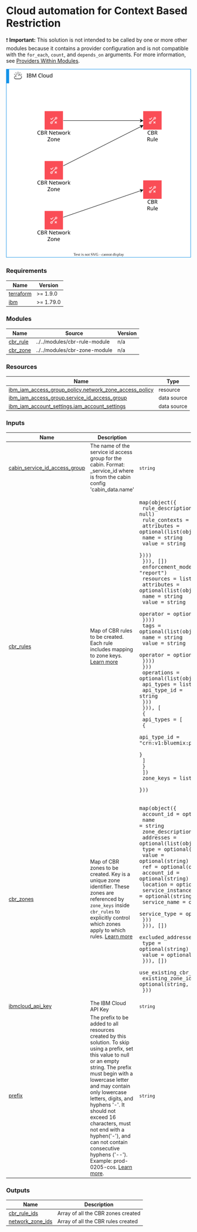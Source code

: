 # Cloud automation for Context Based Restriction

:exclamation: **Important:** This solution is not intended to be called by one or more other modules because it contains a provider configuration and is not compatible with the `for_each`, `count`, and `depends_on` arguments. For more information, see [Providers Within Modules](https://developer.hashicorp.com/terraform/language/modules/develop/providers).

![context-based-restriction-deployable-architecture](../../reference-architecture/cbr.svg)

<!-- Below content is automatically populated via pre-commit hook -->
<!-- BEGINNING OF PRE-COMMIT-TERRAFORM DOCS HOOK -->
### Requirements

| Name | Version |
|------|---------|
| <a name="requirement_terraform"></a> [terraform](#requirement\_terraform) | >= 1.9.0 |
| <a name="requirement_ibm"></a> [ibm](#requirement\_ibm) | >= 1.79.0 |

### Modules

| Name | Source | Version |
|------|--------|---------|
| <a name="module_cbr_rule"></a> [cbr\_rule](#module\_cbr\_rule) | ../../modules/cbr-rule-module | n/a |
| <a name="module_cbr_zone"></a> [cbr\_zone](#module\_cbr\_zone) | ../../modules/cbr-zone-module | n/a |

### Resources

| Name | Type |
|------|------|
| [ibm_iam_access_group_policy.network_zone_access_policy](https://registry.terraform.io/providers/IBM-Cloud/ibm/latest/docs/resources/iam_access_group_policy) | resource |
| [ibm_iam_access_group.service_id_access_group](https://registry.terraform.io/providers/IBM-Cloud/ibm/latest/docs/data-sources/iam_access_group) | data source |
| [ibm_iam_account_settings.iam_account_settings](https://registry.terraform.io/providers/IBM-Cloud/ibm/latest/docs/data-sources/iam_account_settings) | data source |

### Inputs

| Name | Description | Type | Default | Required |
|------|-------------|------|---------|:--------:|
| <a name="input_cabin_service_id_access_group"></a> [cabin\_service\_id\_access\_group](#input\_cabin\_service\_id\_access\_group) | The name of the service id access group for the cabin.  Format: <cabin-name>\_service\_id where <cabin-name> is from the cabin config 'cabin\_data.name' | `string` | `null` | no |
| <a name="input_cbr_rules"></a> [cbr\_rules](#input\_cbr\_rules) | Map of CBR rules to be created. Each rule includes mapping to zone keys. [Learn more](https://github.com/terraform-ibm-modules/terraform-ibm-cbr/tree/main/solutions/basic/DA-complex-input-variables.md) | <pre>map(object({<br/>    rule_description = optional(string, null)<br/>    rule_contexts = optional(list(object({<br/>      attributes = optional(list(object({<br/>        name  = string<br/>        value = string<br/>      })))<br/>    })), [])<br/>    enforcement_mode = optional(string, "report")<br/>    resources = list(object({<br/>      attributes = optional(list(object({<br/>        name     = string<br/>        value    = string<br/>        operator = optional(string)<br/>      })))<br/>      tags = optional(list(object({<br/>        name     = string<br/>        value    = string<br/>        operator = optional(string)<br/>      })))<br/>    }))<br/>    operations = optional(list(object({<br/>      api_types = list(object({<br/>        api_type_id = string<br/>      }))<br/>      })), [<br/>      {<br/>        api_types = [<br/>          {<br/>            api_type_id = "crn:v1:bluemix:public:context-based-restrictions::::api-type:"<br/>          }<br/>        ]<br/>      }<br/>    ])<br/>    zone_keys = list(string)<br/>  }))</pre> | `{}` | no |
| <a name="input_cbr_zones"></a> [cbr\_zones](#input\_cbr\_zones) | Map of CBR zones to be created. Key is a unique zone identifier. These zones are referenced by `zone_keys` inside `cbr_rules` to explicitly control which zones apply to which rules. [Learn more](https://github.com/terraform-ibm-modules/terraform-ibm-cbr/tree/main/solutions/basic/DA-complex-input-variables.md) | <pre>map(object({<br/>    account_id       = optional(string, null)<br/>    name             = string<br/>    zone_description = optional(string, null)<br/>    addresses = optional(list(object({<br/>      type  = optional(string)<br/>      value = optional(string)<br/>      ref = optional(object({<br/>        account_id       = optional(string)<br/>        location         = optional(string)<br/>        service_instance = optional(string)<br/>        service_name     = optional(string)<br/>        service_type     = optional(string)<br/>      }))<br/>    })), [])<br/>    excluded_addresses = optional(list(object({<br/>      type  = optional(string)<br/>      value = optional(string)<br/>    })), [])<br/>    use_existing_cbr_zone = optional(bool, false)<br/>    existing_zone_id      = optional(string, null)<br/>  }))</pre> | `{}` | no |
| <a name="input_ibmcloud_api_key"></a> [ibmcloud\_api\_key](#input\_ibmcloud\_api\_key) | The IBM Cloud API Key | `string` | n/a | yes |
| <a name="input_prefix"></a> [prefix](#input\_prefix) | The prefix to be added to all resources created by this solution. To skip using a prefix, set this value to null or an empty string. The prefix must begin with a lowercase letter and may contain only lowercase letters, digits, and hyphens '-'. It should not exceed 16 characters, must not end with a hyphen('-'), and can not contain consecutive hyphens ('--'). Example: prod-0205-cos. [Learn more](https://terraform-ibm-modules.github.io/documentation/#/prefix.md). | `string` | `null` | no |

### Outputs

| Name | Description |
|------|-------------|
| <a name="output_cbr_rule_ids"></a> [cbr\_rule\_ids](#output\_cbr\_rule\_ids) | Array of all the CBR zones created |
| <a name="output_network_zone_ids"></a> [network\_zone\_ids](#output\_network\_zone\_ids) | Array of all the CBR rules created |
<!-- END OF PRE-COMMIT-TERRAFORM DOCS HOOK -->
